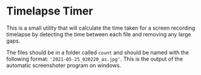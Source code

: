 # Timelapse Timer

This is a small utility that will calculate the time taken for a screen recording timelapse by detecting the time between each file and removing any large gaps.

The files should be in a folder called `count` and should be named with the following format: `'2021-05-25_020220_as.jpg'`. This is the output of the automatic screenshoter program on windows.